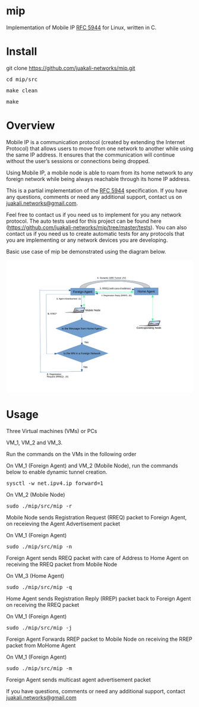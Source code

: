 # mip

Implementation of Mobile IP [RFC 5944](https://datatracker.ietf.org/doc/html/rfc5944) for Linux, written in C.

# Install
git clone https://github.com/juakali-networks/mip.git

<pre>cd mip/src</pre>

<pre>make clean</pre>

<pre>make</pre>

# Overview
Mobile IP is a communication protocol (created by extending the Internet Protocol) that allows users to move from one network to another while using the same IP address. It ensures that the communication will continue without the user’s sessions or connections being dropped. 

Using Mobile IP, a mobile node is able to roam from its home network to any foreign network while being always reachable through its home IP address.


This is a partial implementation of the [RFC 5944](https://datatracker.ietf.org/doc/html/rfc5944) specification. If you have any questions, comments or need any additional support, contact us on juakali.networks@gmail.com. 

Feel free to contact us if you need us to implement for you any network protocol. The auto tests used for this project can be found here (https://github.com/juakali-networks/mip/tree/master/tests). You can also contact us if you need us to create automatic tests for any protocols that you are implementing or any network devices you are developing. 


Basic use case of mip be demonstrated using the diagram below.

![Basic use case](https://github.com/juakali-networks/mip/blob/master/doc/drawing.png)


# Usage
Three Virtual machines (VMs) or PCs

VM_1, VM_2 and VM_3.

Run the commands on the VMs in the following order

On VM_1 (Foreign Agent) and VM_2 (Mobile Node), run the commands below to enable dynamic tunnel creation.

<pre>sysctl -w net.ipv4.ip_forward=1</pre>



On VM_2 (Mobile Node)

<pre>sudo ./mip/src/mip -r </pre>

Mobile Node sends Registration Request (RREQ) packet to Foreign Agent, on receieving the Agent Advertisement packet

On VM_1 (Foreign Agent)

<pre>sudo ./mip/src/mip -n </pre>

Foreign Agent sends RREQ packet with care of Address to Home Agent on receiving the RREQ packet from Mobile Node

On VM_3 (Home Agent)

<pre>sudo ./mip/src/mip -q </pre>

Home Agent sends Registration Reply (RREP) packet back to Foreign Agent on receiving the RREQ packet

On VM_1 (Foreign Agent)

<pre>sudo ./mip/src/mip -j </pre>

Foreign Agent Forwards RREP packet to Mobile Node on receiving the RREP packet from MoHome Agent

On VM_1 (Foreign Agent)

<pre>sudo ./mip/src/mip -m </pre>

Foreign Agent sends multicast agent advertisement packet


If you have questions, comments or need any additional support, contact juakali.networks@gmail.com


